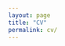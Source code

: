 ```yaml
---
layout: page
title: "CV"
permalink: cv/
---
```


<object data="{{ site.url }}{{ site.baseurl }}/pdfs/SLotreck_CV_SUM2021.pdf" width="1000" height="1000" type="application/pdf"></object>
